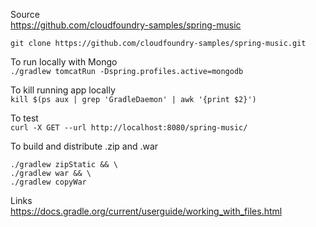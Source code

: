 Source  
https://github.com/cloudfoundry-samples/spring-music

`git clone https://github.com/cloudfoundry-samples/spring-music.git`

To run locally with Mongo  
`./gradlew tomcatRun -Dspring.profiles.active=mongodb`

To kill running app locally  
`kill $(ps aux | grep 'GradleDaemon' | awk '{print $2}')`

To test  
`curl -X GET --url http://localhost:8080/spring-music/`

To build and distribute .zip and .war  
```shell
./gradlew zipStatic && \
./gradlew war && \
./gradlew copyWar
```

Links  
https://docs.gradle.org/current/userguide/working_with_files.html